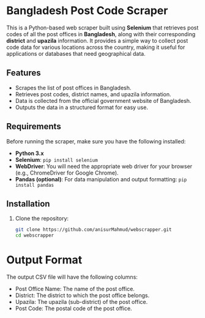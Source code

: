 # Bangladesh Post Code Scraper

This is a Python-based web scraper built using **Selenium** that retrieves post codes of all the post offices in **Bangladesh**, along with their corresponding **district** and **upazila** information. It provides a simple way to collect post code data for various locations across the country, making it useful for applications or databases that need geographical data.

## Features

- Scrapes the list of post offices in Bangladesh.
- Retrieves post codes, district names, and upazila information.
- Data is collected from the official government website of Bangladesh.
- Outputs the data in a structured format for easy use.

## Requirements

Before running the scraper, make sure you have the following installed:

- **Python 3.x**
- **Selenium**: `pip install selenium`
- **WebDriver**: You will need the appropriate web driver for your browser (e.g., ChromeDriver for Google Chrome).
- **Pandas (optional)**: For data manipulation and output formatting: `pip install pandas`

## Installation

1. Clone the repository:
   ```bash
   git clone https://github.com/anisurMahmud/webscrapper.git
   cd webscrapper

# Output Format

The output CSV file will have the following columns:
- Post Office Name: The name of the post office.
- District: The district to which the post office belongs.
- Upazila: The upazila (sub-district) of the post office.
- Post Code: The postal code of the post office.

